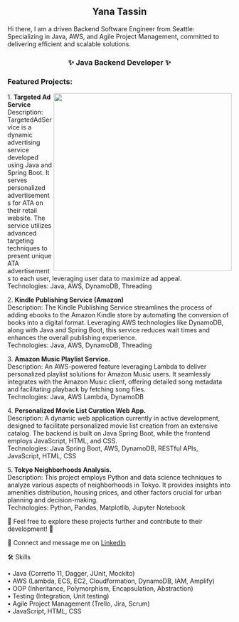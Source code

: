 

<h2 align="center"> Yana Tassin </h2>
 Hi there, I am a driven Backend Software Engineer from Seattle: Specializing in Java, AWS, and Agile Project Management, committed to delivering efficient and scalable solutions. 

<h3 align="center">✨ Java Backend Developer ✨</h3>


### Featured Projects:
<img align="right" width="400" src="https://github-readme-stats.vercel.app/api/top-langs/?username=hello-nau&layout=compact" />

<p>1. <b>Targeted Ad Service </b><br>
Description: TargetedAdService is a dynamic advertising service developed using Java and Spring Boot. It serves personalized advertisements for ATA on their retail website. The service utilizes advanced targeting techniques to present unique ATA advertisements to each user, leveraging user data to maximize ad appeal.<br>
Technologies: Java, AWS, DynamoDB, Threading
</p> 

<p>2. <b>Kindle Publishing Service (Amazon)</b><br>
Description: The Kindle Publishing Service streamlines the process of adding ebooks to the Amazon Kindle store by automating the conversion of books into a digital format. Leveraging AWS technologies like DynamoDB, along with Java and Spring Boot, this service reduces wait times and enhances the overall publishing experience. <br>
Technologies: Java, AWS, DynamoDB, Threading 
</p> 

<p>3. <b>Amazon Music Playlist Service.</b> <br>
Description: An AWS-powered feature leveraging Lambda to deliver personalized playlist solutions for Amazon Music users. It seamlessly integrates with the Amazon Music client, offering detailed song metadata and facilitating playback by fetching song files.<br>
Technologies: Java, AWS Lambda, DynamoDB
</p>

<p>4. <b>Personalized Movie List Curation Web App.</b> <br>
Description: A dynamic web application currently in active development, designed to facilitate personalized movie list creation from an extensive catalog. The backend is built on Java Spring Boot, while the frontend employs JavaScript, HTML, and CSS.<br>
Technologies: Java Spring Boot, AWS, DynamoDB,  RESTful APIs, JavaScript, HTML, CSS
 </p>
<p>5.<b> Tokyo Neighborhoods Analysis. </b> <br>
Description: This project employs Python and data science techniques to analyze various aspects of neighborhoods in Tokyo. It provides insights into amenities distribution, housing prices, and other factors crucial for urban planning and decision-making.<br>
Technologies: Python, Pandas, Matplotlib, Jupyter Notebook
</p>
🚀 Feel free to explore these projects further and contribute to their development! 🚀 




 📨 Connect and message me on [LinkedIn](https://www.linkedin.com/in/yana-tassin/)<br />

  🛠 Skills<br />

• Java (Corretto 11, Dagger, JUnit, Mockito)<br />
• AWS (Lambda, ECS, EC2, Cloudformation, DynamoDB, IAM, Amplify)<br />
• OOP (Inheritance, Polymorphism, Encapsulation, Abstraction)<br />
• Testing (Integration, Unit testing)<br />
• Agile Project Management (Trello, Jira, Scrum)<br />
• JavaScript, HTML, CSS <br />
